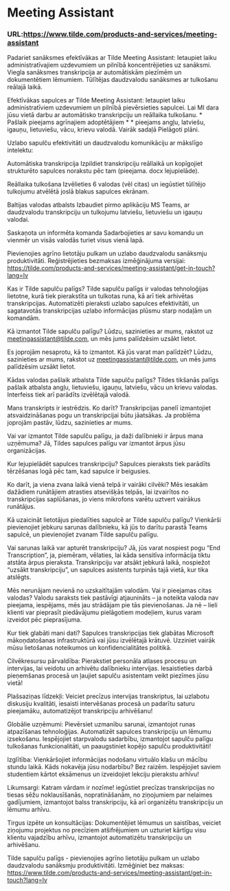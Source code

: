 # Meeting Assistant

### URL:https://www.tilde.com/products-and-services/meeting-assistant

Padariet sanāksmes efektīvākas ar Tilde Meeting Assistant: Ietaupiet laiku administratīvajiem uzdevumiem un pilnībā koncentrējieties uz sanāksmi. Viegla sanāksmes transkripcija ar automātiskām piezīmēm un dokumentētiem lēmumiem. Tūlītējas daudzvalodu sanāksmes ar tulkošanu reālajā laikā.

Efektīvākas sapulces ar Tilde Meeting Assistant: Ietaupiet laiku administratīviem uzdevumiem un pilnībā pievērsieties sapulcei. Lai MI dara jūsu vietā darbu ar automātisko transkripciju un reāllaika tulkošanu. * Pašlaik pieejams agrīnajiem adoptētājiem   * * pieejams angļu, latviešu, igauņu, lietuviešu, vācu, krievu valodā. Vairāk sadaļā Pielāgoti plāni.

Uzlabo sapulču efektivitāti un daudzvalodu komunikāciju ar mākslīgo intelektu:

Automātiska transkripcija
Izpildiet transkripciju reāllaikā un kopīgojiet strukturēto sapulces norakstu pēc tam (pieejama. docx lejupielāde).

Reāllaika tulkošana
Izvēlieties 6 valodas (vēl citas) un iegūstiet tūlītējo tulkojumu atvēlētā joslā blakus sapulces ekrānam.

Baltijas valodas atbalsts
Izbaudiet pirmo aplikāciju MS Teams, ar daudzvalodu transkripciju un tulkojumu latviešu, lietuviešu un igauņu valodai.

Saskaņota un informēta komanda
Sadarbojieties ar savu komandu un vienmēr un visās valodās turiet visus vienā lapā.

Pievienojies agrīno lietotāju pulkam un uzlabo daudzvalodu sanāksmju produktivitāti. Reģistrējieties bezmaksas izmēģinājuma versijai: https://tilde.com/products-and-services/meeting-assistant/get-in-touch?lang=lv

Kas ir Tilde sapulču palīgs? Tilde sapulču palīgs ir valodas tehnoloģijas lietotne, kurā tiek pierakstīta un tulkotas runa, kā arī tiek arhivētas transkripcijas. Automatizēti pieraksti uzlabo sapulces efektivitāti, un sagatavotās transkripcijas uzlabo informācijas plūsmu starp nodaļām un komandām.

Kā izmantot Tilde sapulču palīgu? Lūdzu, sazinieties ar mums, rakstot uz meetingassistant@tilde.com, un mēs jums palīdzēsim uzsākt lietot.

Es joprojām nesaprotu, kā to izmantot. Kā jūs varat man palīdzēt? Lūdzu, sazinieties ar mums, rakstot uz meetingassistant@tilde.com, un mēs jums palīdzēsim uzsākt lietot.

Kādas valodas pašlaik atbalsta Tilde sapulču palīgs? Tildes tikšanās palīgs pašlaik atbalsta angļu, lietuviešu, igauņu, latviešu, vācu un krievu valodas. Interfeiss tiek arī parādīts izvēlētajā valodā.

Mans transkripts ir iestrēdzis. Ko darīt? Transkripcijas panelī izmantojiet atsvaidzināšanas pogu un transkripcijai būtu jāatsākas. Ja problēma joprojām pastāv, lūdzu, sazinieties ar mums.

Vai var izmantot Tilde sapulču palīgu, ja daži dalībnieki ir ārpus mana uzņēmuma? Jā, Tildes sapulces palīgu var izmantot ārpus jūsu organizācijas.

Kur lejupielādēt sapulces transkripciju? Sapulces pieraksts tiek parādīts tērzēšanas logā pēc tam, kad sapulce ir beigusies.

Ko darīt, ja viena zvana laikā vienā telpā ir vairāki cilvēki? Mēs iesakām dažādiem runātājiem atrasties atsevišķās telpās, lai izvairītos no transkripcijas saplūšanas, jo viens mikrofons varētu uztvert vairākus runātājus.

Kā uzaicināt lietotājus piedalīties sapulcē ar Tilde sapulču palīgu? Vienkārši pievienojiet jebkuru sarunas dalībnieku, kā jūs to darītu parastā Teams sapulcē, un pievienojiet zvanam Tilde sapulču palīgu.

Vai sarunas laikā var apturēt transkripciju? Jā, jūs varat nospiest pogu “End Transcription”, ja, piemēram, vēlaties, lai kāda sensitīva informācija tiktu atstāta ārpus pieraksta. Transkripciju var atsākt jebkurā laikā, nospiežot “uzsākt transkripciju”, un sapulces asistents turpinās tajā vietā, kur tika atslēgts.

Mēs nerunājam nevienā no uzskaitītajām valodām. Vai ir pieejamas citas valodas? Valodu saraksts tiek pastāvīgi atjaunināts – ja noteikta valoda nav pieejama, iespējams, mēs jau strādājam pie tās pievienošanas. Ja nē – lieli klienti var pieprasīt piedāvājumu pielāgotiem modeļiem, kurus varam izveidot pēc pieprasījuma.

Kur tiek glabāti mani dati? Sapulces transkripcijas tiek glabātas Microsoft mākoņdatošanas infrastruktūrā vai jūsu izvēlētajā krātuvē. Uzziniet vairāk mūsu lietošanas noteikumos un konfidencialitātes politikā.

Cilvēkresursu pārvaldība: Pierakstiet personāla atlases procesu un intervijas, lai veidotu un arhivētu dalībnieku intervijas. Iesaistieties darbā pieņemšanas procesā un ļaujiet sapulču asistentam veikt piezīmes jūsu vietā! 

Plašsaziņas līdzekļi: Veiciet precīzus intervijas transkriptus, lai uzlabotu diskusiju kvalitāti, iesaisti intervēšanas procesā un padarītu saturu pieejamāku, automatizējot transkripciju arhivēšanu!

Globālie uzņēmumi: Pievērsiet uzmanību sarunai, izmantojot runas atpazīšanas tehnoloģijas. Automatizēt sapulces transkripciju un lēmumu izsekošanu. Iespējojiet starpvalodu sadarbību, izmantojot sapulču palīgu tulkošanas funkcionalitāti, un paaugstiniet kopējo sapulču produktivitāti!

Izglītība: Vienkāršojiet informācijas nodošanu virtuālo klašu un mācību stundu laikā. Kāds nokavēja jūsu nodarbību? Bez raizēm. Iespējojiet saviem studentiem kārtot eksāmenus un izveidojiet lekciju pierakstu arhīvu!

Likumsargi: Katram vārdam ir nozīme! iegūstiet precīzas transkripcijas no tiesas sēžu noklausīšanās, nopratināšanām, no ziņojumiem par nelaimes gadījumiem, izmantojot balss transkripciju, kā arī organizētu transkripciju un lēmumu arhīvu.

Tirgus izpēte un konsultācijas: Dokumentējiet lēmumus un saistības, veiciet ziņojumu projektus no precīziem atšifrējumiem un uzturiet kārtīgu visu klientu vajadzību arhīvu, izmantojot automatizētu transkripciju un arhivēšanu.

Tilde sapulču palīgs - pievienojies agrīno lietotāju pulkam un uzlabo daudzvalodu sanāksmju produktivitāti. Izmēģiniet bez maksas: https://www.tilde.com/products-and-services/meeting-assistant/get-in-touch?lang=lv
